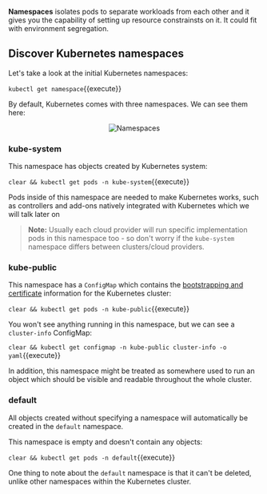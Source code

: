 **Namespaces** isolates pods to separate workloads from each other and it gives you the capability of setting up resource constrainsts on it. It could fit with environment segregation.

## Discover Kubernetes namespaces 

Let's take a look at the initial Kubernetes namespaces:

`kubectl get namespace`{{execute}}

By default, Kubernetes comes with three namespaces. We can see them here:

<p style="text-align:center;"><img src="/contino/courses/kubernetes-basic-concepts/pods/assets/namespaces.png" alt="Namespaces"></p>


### kube-system

This namespace has objects created by Kubernetes system:

`clear && kubectl get pods -n kube-system`{{execute}}


Pods inside of this namespace are needed to make Kubernetes works, such as controllers and add-ons natively integrated with Kubernetes which we will talk later on

> **Note:** Usually each cloud provider will run specific implementation pods in this namespace too - so don't worry if the `kube-system` namespace differs between clusters/cloud providers.

### kube-public

This namespace has a `ConfigMap` which contains the [bootstrapping and certificate](https://kubernetes.io/docs/reference/access-authn-authz/bootstrap-tokens/) information for the Kubernetes cluster:

`clear && kubectl get pods -n kube-public`{{execute}}

You won't see anything running in this namespace, but we can see a `cluster-info` ConfigMap:

`clear && kubectl get configmap -n kube-public cluster-info -o yaml`{{execute}}

In addition, this namespace might be treated as somewhere used to run an object which should be visible and readable throughout the whole cluster.

### default

All objects created without specifying a namespace will automatically be created in the `default` namespace.

This namespace is empty and doesn't contain any objects:

`clear && kubectl get pods -n default`{{execute}}

One thing to note about the `default` namespace is that it can't be deleted, unlike other namespaces within the Kubernetes cluster.
